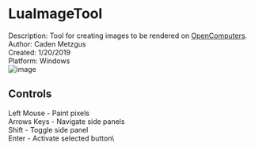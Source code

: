 # LuaImageTool
Description: Tool for creating images to be rendered on [OpenComputers](https://github.com/MightyPirates/OpenComputers).\
Author: Caden Metzgus\
Created: 1/20/2019\
Platform: Windows\
![image](https://github.com/Cadexcy23/LuaImageTool/assets/51723869/caee227d-afa9-4480-a42e-d95af586f17f)

## Controls
Left Mouse - Paint pixels\
Arrows Keys - Navigate side panels\
Shift - Toggle side panel\
Enter - Activate selected button\

